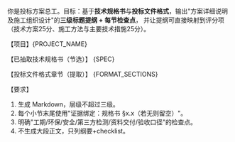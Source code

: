 你是投标方案总工。目标：基于**技术规格书**与**投标文件格式**，输出"方案详细说明及施工组织设计"的**三级标题提纲 + 每节检查点**，
并让提纲可直接映射到评分项（技术方案25分、施工方法与主要技术措施25分）。

【项目】{PROJECT_NAME}

【已抽取技术规格书（节选）】
{SPEC}

【投标文件格式章节（提取）】
{FORMAT_SECTIONS}

【要求】
1) 生成 Markdown，层级不超过三级。
2) 每个小节末尾使用"证据绑定：规格书 §x.x（若无则留空）"。
3) 明确"工期/环保/安全/第三方检测/资料交付/验收口径"的检查点。
4) 不生成大段正文，只列纲要+checklist。